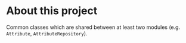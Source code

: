 # About this project
Common classes which are shared between at least two modules (e.g. `Attribute`, `AttributeRepository`).